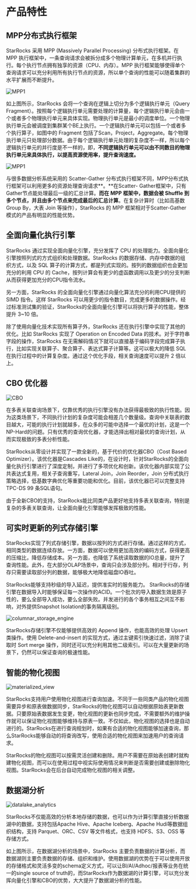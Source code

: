 # 产品特性

## MPP分布式执行框架

StarRocks 采用 MPP (Massively Parallel Processing) 分布式执行框架。在 MPP 执行框架中，一条查询请求会被拆分成多个物理计算单元，在多机并行执行。每个执行节点拥有独享的资源（CPU、内存）。MPP 执行框架能够使得单个查询请求可以充分利用所有执行节点的资源，所以单个查询的性能可以随着集群的水平扩展而不断提升。

![MPP1](../assets/1.2-3.png)

如上图所示，StarRocks 会将一个查询在逻辑上切分为多个逻辑执行单元（Query Fragment）。按照每个逻辑执行单元需要处理的计算量，每个逻辑执行单元会由一个或者多个物理执行单元来具体实现。物理执行单元是最小的调度单位。一个物理执行单元会被调度到集群某个BE上执行。一个逻辑执行单元可以包括一个或者多个执行算子，如图中的 Fragment 包括了Scan，Project，Aggregate。每个物理执行单元只处理部分数据。由于每个逻辑执行单元处理的复杂度不一样，所以每个逻辑执行单元的并行度是不一样的，即，**不同逻辑执行单元可以由不同数目的物理执行单元来具体执行，以提高资源使用率，提升查询速度。**

![MPP1](../assets/1.2-4.png)

与很多数据分析系统采用的 Scatter-Gather 分布式执行框架不同，MPP分布式执行框架可以利用更多的资源处理查询请求**。**在Scatter- Gather框架中，只有Gather节点能处理最后一级的汇总计算。**而在 MPP 框架中，数据会被 Shuffle 到多个节点，并且由多个节点来完成最后的汇总计算**。在复杂计算时（比如高基数Group By，大表 Join 等操作），StarRocks 的 MPP 框架相对于Scatter-Gather模式的产品有明显的性能优势。

## 全面向量化执行引擎

StarRocks 通过实现全面向量化引擎，充分发挥了 CPU 的处理能力。全面向量化引擎按照列式的方式组织和处理数据。StarRocks 的数据存储、内存中数据的组织方式，以及 SQL 算子的计算方式，都是列式实现的。按列的数据组织也会更加充分的利用 CPU 的 Cache，按列计算会有更少的虚函数调用以及更少的分支判断从而获得更加充分的CPU指令流水。

另一方面，StarRocks 的全面向量化引擎通过向量化算法充分的利用CPU提供的 SIMD 指令。这样 StarRocks 可以用更少的指令数目，完成更多的数据操作。经过标准测试集的验证，StarRocks的全面向量化引擎可以将执行算子的性能，整体提升 3~10 倍。

除了使用向量化技术实现所有算子外，StarRocks 还在执行引擎中实现了其他的优化。比如 StarRocks 实现了 Operation on Encoded Data 的技术。对于字符串字段的操作，StarRocks 在无需解码情况下就可以直接基于编码字段完成算子执行，比如实现关联算子、聚合算子、表达式算子计算等。这可以极大的降低 SQL 在执行过程中的计算复杂度。通过这个优化手段，相关查询速度可以提升 2 倍以上。

## CBO 优化器

![CBO](../assets/1.2-5.png)

在多表关联查询场景下，仅靠优秀的执行引擎没有办法获得最极致的执行性能。因为这类场景下，不同执行计划的复杂度可能会相差几个数量级。查询中关联表的数目越大，可能的执行计划就越多，在众多的可能中选择一个最优的计划，这是一个NP-Hard的问题。只有优秀的查询优化器，才能选择出相对最优的查询计划，从而实现极致的多表分析性能。

StarRocks从零设计并实现了一款全新的，基于代价的优化器CBO（Cost Based Optimizer）。该优化器是Cascades Like的，在设计时，针对StarRocks的全面向量化执行引擎进行了深度定制，并进行了多项优化和创新。该优化器内部实现了公共表达式复用，相关子查询重写，Lateral Join，Join Reorder，Join 分布式执行策略选择，低基数字典优化等重要功能和优化。目前，该优化器已可以完整支持 TPC-DS 99 条SQL语句。

由于全新CBO的支持，StarRocks能比同类产品更好地支持多表关联查询，特别是复杂的多表关联查询，让全面向量化引擎能够发挥极致的性能。

## 可实时更新的列式存储引擎

StarRocks实现了列式存储引擎，数据以按列的方式进行存储。通过这样的方式，相同类型的数据连续存放。一方面，数据可以使用更加高效的编码方式，获得更高的压缩比，降低存储成本。另一方面，也降低了系统读取数据的IO总量，提升了查询性能。此外，在大部分OLAP场景中，查询只会涉及部分列。相对于行存，列存只需要读取部分列的数据，能够极大地降低磁盘IO吞吐。

StarRocks能够支持秒级的导入延迟，提供准实时的服务能力。 StarRocks的存储引擎在数据导入时能够保证每一次操作的ACID。一个批次的导入数据生效是原子性的，要么全部导入成功，要么全部失败。并发进行的各个事务相互之间互不影响，对外提供Snapshot Isolation的事务隔离级别。

![columnar_storage_engine](../assets/1.2-6.png)

StarRocks存储引擎不仅能够提供高效的 Append 操作，也能高效的处理 Upsert 类操作。使用 Delete-and-insert 的实现方式，通过主键索引快速过滤，消除了读取时 Sort merge 操作，同时还可以充分利用其他二级索引。可以在大量更新的场景下，仍然可以保证查询的极速性能。

## 智能的物化视图

![materialized_view](../assets/1.2-7.png)

StarRocks支持用户使用物化视图进行查询加速。不同于一些同类产品的物化视图需要异步和原表做数据同步，StarRocks的物化视图可以自动根据原始表更新数据。只要原始表数据发生变更，物化视图的更新也同步完成，不需要额外的维护操作就可以保证物化视图能够维持与原表一致。不仅如此，物化视图的选择也是自动进行的。StarRocks在进行查询规划时，如果有合适的物化视图能够加速查询，那么StarRocks能够自动的将查询改写，使用合适的物化视图来加速用户的查询请求。

StarRocks的物化视图可以按需灵活创建和删除。用户不需要在原始表创建时就构建物化视图，而可以在使用过程中视实际使用情况来判断是否需要创建或删除物化视图。StarRocks会在后台自动完成物化视图的相关调整。

## 数据湖分析

![datalake_analytics](../assets/1.2-8.png)

StarRocks不仅能高效的分析本地存储的数据，也可以作为计算引擎直接分析数据湖中的数据，支持包括Apache Hive、Apache Iceberg、Apache Hudi等数据组织结构，支持 Parquet、ORC、CSV 等文件格式，也支持 HDFS、S3、OSS 等存储方式。

如上图所示，在数据湖分析的场景中，StarRocks 主要负责数据的计算分析，而数据湖则主要负责数据的存储、组织和维护。使用数据湖的优势在于可以使用开放的存储格式和灵活多变的schema定义方式，可以让BI/AI/Adhoc/报表等业务在统一的single source of truth的，而StarRocks作为数据湖的计算引擎，可以充分发挥向量化引擎和CBO的优势，大大提升了数据湖分析的性能。
